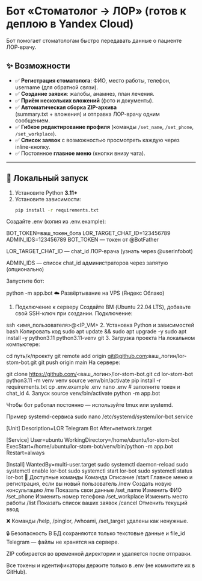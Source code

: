 # Бот «Стоматолог → ЛОР» (готов к деплою в Yandex Cloud)

Бот помогает стоматологам быстро передавать данные о пациенте ЛОР-врачу.

## ✨ Возможности

- ✅ **Регистрация стоматолога**: ФИО, место работы, телефон, username (для обратной связи).
- ✅ **Создание заявки**: жалобы, анамнез, план лечения.
- ✅ **Приём нескольких вложений** (фото и документы).
- ✅ **Автоматическая сборка ZIP-архива**  
  (summary.txt + вложения) и отправка ЛОР-врачу одним сообщением.
- ✅ **Гибкое редактирование профиля** (команды `/set_name`, `/set_phone`, `/set_workplace`).
- ✅ **Список заявок** с возможностью просмотреть каждую через inline-кнопку.
- ✅ Постоянное **главное меню** (кнопки внизу чата).

---

## 🚀 Локальный запуск

1. Установите Python **3.11+**
2. Установите зависимости:
   ```bash
   pip install -r requirements.txt
Создайте .env (копия из .env.example):

BOT_TOKEN=ваш_токен_бота
LOR_TARGET_CHAT_ID=123456789
ADMIN_IDS=123456789
BOT_TOKEN — токен от @BotFather

LOR_TARGET_CHAT_ID — chat_id ЛОР-врача (узнать через @userinfobot)

ADMIN_IDS — список chat_id администраторов через запятую (опционально)

Запустите бот:

python -m app.bot
☁️ Развёртывание на VPS (Яндекс Облако)
1. Подключение к серверу
Создайте ВМ (Ubuntu 22.04 LTS), добавьте свой SSH-ключ при создании.
Подключение:

ssh <имя_пользователя>@<IP_VM>
2. Установка Python и зависимостей
bash
Копировать код
sudo apt update && sudo apt upgrade -y
sudo apt install -y python3.11 python3.11-venv git
3. Загрузка проекта
На локальном компьютере:

cd путь/к/проекту
git remote add origin git@github.com:ваш_логин/lor-stom-bot.git
git push origin main
На сервере:

git clone https://github.com/<ваш_логин>/lor-stom-bot.git
cd lor-stom-bot
python3.11 -m venv venv
source venv/bin/activate
pip install -r requirements.txt
cp .env.example .env
nano .env  # заполните токен и chat_id
4. Запуск
source venv/bin/activate
python -m app.bot

Чтобы бот работал постоянно — используйте tmux или systemd.

Пример systemd-сервиса
sudo nano /etc/systemd/system/lor-bot.service

[Unit]
Description=LOR Telegram Bot
After=network.target

[Service]
User=ubuntu
WorkingDirectory=/home/ubuntu/lor-stom-bot
ExecStart=/home/ubuntu/lor-stom-bot/venv/bin/python -m app.bot
Restart=always

[Install]
WantedBy=multi-user.target
sudo systemctl daemon-reload
sudo systemctl enable lor-bot
sudo systemctl start lor-bot
sudo systemctl status lor-bot
🔧 Доступные команды
Команда	Описание
/start	Главное меню и регистрация, если вы новый пользователь
/new	Создать новую консультацию
/me	Показать свои данные
/set_name	Изменить ФИО
/set_phone	Изменить номер телефона
/set_workplace	Изменить место работы
/list	Показать список ваших заявок
/cancel	Отменить текущий ввод

❌ Команды /help, /pinglor, /whoami, /set_target удалены как ненужные.

🔒 Безопасность
В БД сохраняются только текстовые данные и file_id Telegram — файлы не хранятся на сервере.

ZIP собирается во временной директории и удаляется после отправки.

Все токены и идентификаторы держите только в .env (не коммитите их в GitHub).